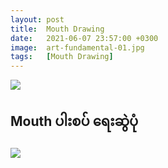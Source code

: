 ```yaml
---
layout: post
title:  Mouth Drawing
date:   2021-06-07 23:57:00 +0300
image:  art-fundamental-01.jpg
tags:   [Mouth Drawing]
---
```


![]({{site.baseurl}}/img/eye-nose.jpg)

## Mouth ပါးစပ် ရေးဆွဲပုံ

![](https://www.facebook.com/vkartbox/videos/294539009072648/?__cft__[0]=AZWTqGQb0a33lXhYXHrBdIIkJFOFoWQA-RoVdXCTbWya06wIiu81yY-4_AD5oD3Rg2sVMvi45nnx2TrT7gRrOoBrRpbkh_hZ_Ar24VElD0_oheGFnYidxIac2PXL2TXDFoFM7Rv7vdylPb6RFScPUNst&__tn__=R]-R)


